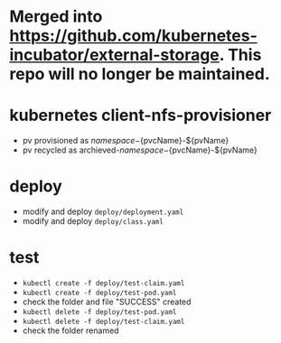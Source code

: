 # Merged into https://github.com/kubernetes-incubator/external-storage. This repo will no longer be maintained.
# kubernetes client-nfs-provisioner
- pv provisioned as ${namespace}-${pvcName}-${pvName}
- pv recycled as archieved-${namespace}-${pvcName}-${pvName}

# deploy
- modify and deploy `deploy/deployment.yaml`
- modify and deploy `deploy/class.yaml`

# test
- `kubectl create -f deploy/test-claim.yaml`
- `kubectl create -f deploy/test-pod.yaml`
- check the folder and file "SUCCESS" created
- `kubectl delete -f deploy/test-pod.yaml`
- `kubectl delete -f deploy/test-claim.yaml`
- check the folder renamed
